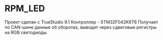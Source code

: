 # RPM_LED
Проект сделан с TrueStudio 9.1
Контроллер - STM32F042K6T6
Получает по CAN-шине данные об оборотах, выводит через сдвиговые регистры на RGB светодиоды.

